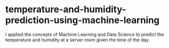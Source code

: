 # temperature-and-humidity-prediction-using-machine-learning

I applied the concepts of Machine Learning and Data Science to predict the temperature and humidity at a server room given the time of the day.
